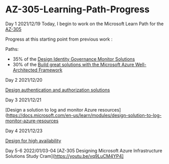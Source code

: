 # AZ-305-Learning-Path-Progress

Day 1 2021/12/19 Today, I begin to work on the Microsoft Learn Path for the [AZ-305](https://docs.microsoft.com/en-us/learn/certifications/azure-solutions-architect/)

Progress at this starting point from previous work :

Paths:

* 35% of the [Design Identity Governance Monitor Solutions](https://docs.microsoft.com/en-us/learn/paths/design-identity-governance-monitor-solutions/) 
* 30% of the [Build great solutions with the Microsoft Azure Well-Architected Framework](https://docs.microsoft.com/en-us/learn/paths/azure-well-architected-framework/) 

Day 2 2021/12/20 

[Design authentication and authorization solutions](https://docs.microsoft.com/en-us/learn/modules/design-authentication-authorization-solutions/)

Day 3 2021/12/21

[Design a solution to log and monitor Azure resources](https://docs.microsoft.com/en-us/learn/modules/design-solution-to-log-monitor-azure-resources

Day 4 2021/12/23 

[Design for high availability](https://docs.microsoft.com/en-us/learn/modules/design-for-high-availability/9-summary-resources) 

Day 5-6 2022/01/03-04
[AZ-305 Designing Microsoft Azure Infrastructure Solutions Study Cram](https://youtu.be/vq9LuCM4YP4] 


